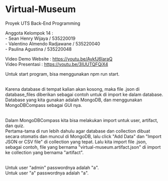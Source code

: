 # Virtual-Museum

Proyek UTS Back-End Programming

Anggota Kelompok 14 : <br>
    - Sean Henry Wijaya / 535220019 <br>
    - Valentino Almendo Radjawane / 535220040 <br>
    - Paulina Agustina / 535220048 <br>

Video Demo Website : https://youtu.be/AykfJ6laraQ <br>
Video Presentasi : https://youtu.be/3IUUTQFQiX4 <br>

Untuk start program, bisa menggunakan npm run start.<br><br>

Karena database di tempat kalian akan kosong, maka file .json di database_files diberikan sebagai contoh untuk di import ke dalam database.<br>
Database yang kita gunakan adalah MongoDB, dan menggunakan MongoDBCompass sebagai GUI nya.<br><br>

Dalam MongoDBCompass kita bisa melakukan import untuk user, artifact, dan quiz.<br>
Pertama-tama di run lebih dahulu agar database dan collection dibuat secara otomatis dan muncul di MongoDB, lalu click "Add Data" dan "Import JSON or CSV file" di collection yang tepat. Lalu kita import file .json, sebagai contoh, file yang bernama "virtual-museum.artifact.json" di import ke collection yang bernama "artifact".<br><br>

Untuk user "admin" passwordnya adalah "a".<br>
Untuk user "a" passwordnya adalah "a".<br>